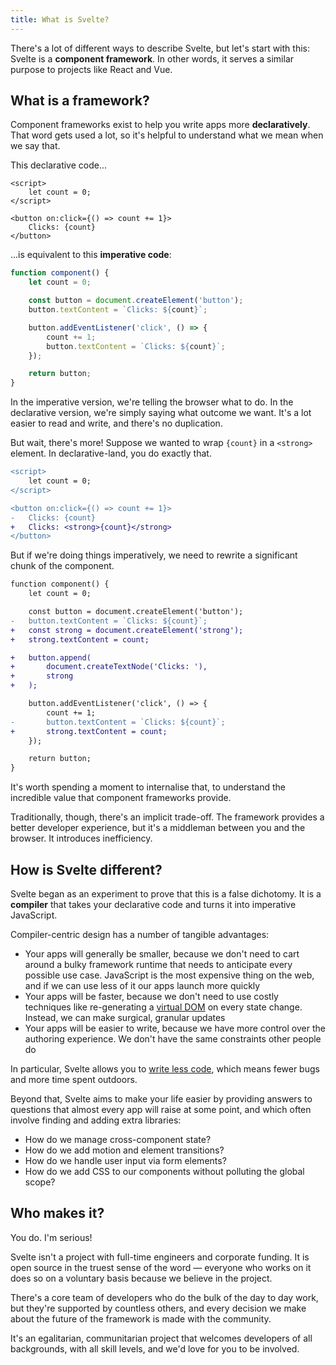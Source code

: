 ```yaml
---
title: What is Svelte?
---
```


There's a lot of different ways to describe Svelte, but let's start with this: Svelte is a **component framework**. In other words, it serves a similar purpose to projects like React and Vue.


## What is a framework?

Component frameworks exist to help you write apps more **declaratively**. That word gets used a lot, so it's helpful to understand what we mean when we say that.

This declarative code...

```svelte
<script>
	let count = 0;
</script>

<button on:click={() => count += 1}>
	Clicks: {count}
</button>
```

...is equivalent to this **imperative code**:

```js
function component() {
	let count = 0;

	const button = document.createElement('button');
	button.textContent = `Clicks: ${count}`;

	button.addEventListener('click', () => {
		count += 1;
		button.textContent = `Clicks: ${count}`;
	});

	return button;
}
```

In the imperative version, we're telling the browser what to do. In the declarative version, we're simply saying what outcome we want. It's a lot easier to read and write, and there's no duplication.

But wait, there's more! Suppose we wanted to wrap `{count}` in a `<strong>` element. In declarative-land, you do exactly that.

```diff
<script>
	let count = 0;
</script>

<button on:click={() => count += 1}>
-	Clicks: {count}
+	Clicks: <strong>{count}</strong>
</button>
```

But if we're doing things imperatively, we need to rewrite a significant chunk of the component.

```diff
function component() {
	let count = 0;

	const button = document.createElement('button');
-	button.textContent = `Clicks: ${count}`;
+	const strong = document.createElement('strong');
+	strong.textContent = count;

+	button.append(
+		document.createTextNode('Clicks: '),
+		strong
+	);

	button.addEventListener('click', () => {
		count += 1;
-		button.textContent = `Clicks: ${count}`;
+		strong.textContent = count;
	});

	return button;
}
```

It's worth spending a moment to internalise that, to understand the incredible value that component frameworks provide.

Traditionally, though, there's an implicit trade-off. The framework provides a better developer experience, but it's a middleman between you and the browser. It introduces inefficiency.


## How is Svelte different?

Svelte began as an experiment to prove that this is a false dichotomy. It is a **compiler** that takes your declarative code and turns it into imperative JavaScript.

Compiler-centric design has a number of tangible advantages:

* Your apps will generally be smaller, because we don't need to cart around a bulky framework runtime that needs to anticipate every possible use case. JavaScript is the most expensive thing on the web, and if we can use less of it our apps launch more quickly
* Your apps will be faster, because we don't need to use costly techniques like re-generating a [virtual DOM](https://svelte.dev/blog/virtual-dom-is-pure-overhead) on every state change. Instead, we can make surgical, granular updates
* Your apps will be easier to write, because we have more control over the authoring experience. We don't have the same constraints other people do

In particular, Svelte allows you to [write less code](https://svelte.dev/blog/write-less-code), which means fewer bugs and more time spent outdoors.

Beyond that, Svelte aims to make your life easier by providing answers to questions that almost every app will raise at some point, and which often involve finding and adding extra libraries:

* How do we manage cross-component state?
* How do we add motion and element transitions?
* How do we handle user input via form elements?
* How do we add CSS to our components without polluting the global scope?


## Who makes it?

You do. I'm serious!

Svelte isn't a project with full-time engineers and corporate funding. It is open source in the truest sense of the word — everyone who works on it does so on a voluntary basis because we believe in the project.

There's a core team of developers who do the bulk of the day to day work, but they're supported by countless others, and every decision we make about the future of the framework is made with the community.

It's an egalitarian, communitarian project that welcomes developers of all backgrounds, with all skill levels, and we'd love for you to be involved.